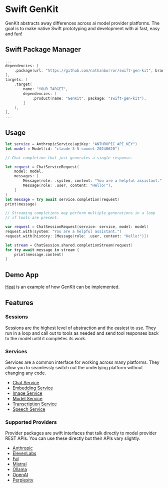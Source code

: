 # Swift GenKit

GenKit abstracts away differences across ai model provider platforms. The goal is to make native Swift prototyping and development with ai fast, easy and fun!

## Swift Package Manager

```swift
...
dependencies: [
    .package(url: "https://github.com/nathanborror/swift-gen-kit", branch: "main"),
],
targets: [
    .target(
        name: "YOUR_TARGET",
        dependencies: [
            .product(name: "GenKit", package: "swift-gen-kit"),
        ]
    ),
],
...
```

## Usage

```swift
let service = AnthropicService(apiKey: "ANTHROPIC_API_KEY")
let model = Model(id: "claude-3-5-sonnet-20240620")

// Chat completion that just generates a single response.

let request = ChatServiceRequest(
    model: model,
    messages: [
        Message(role: .system, content: "You are a helpful assistant."),
        Message(role: .user, content: "Hello!"),
    ]
)
let message = try await service.completion(request)
print(message)

// Streaming completions may perform multiple generations in a loop
// if tools are present.

var request = ChatSessionRequest(service: service, model: model)
request.with(system: "You are a helpful assistant.")
request.with(history: [Message(role: .user, content: "Hello!")])

let stream = ChatSession.shared.completionStream(request)
for try await message in stream {
    print(message.content)
}
```

## Demo App

[Heat](https://github.com/nathanborror/Heat) is an example of how GenKit can be implemented.

## Features

### Sessions

Sessions are the highest level of abstraction and the easiest to use. They run in a loop and call out to tools as needed and send tool responses back to the model until it completes its work.

### Services

Services are a common interface for working across many platforms. They allow you to seamlessly switch out the underlying platform without changing any code.

- [Chat Service](Sources/GenKit/Services/ChatService.swift)
- [Embedding Service](Sources/GenKit/Services/EmbeddingService.swift)
- [Image Service](Sources/GenKit/Services/ImageService.swift)
- [Model Service](Sources/GenKit/Services/ModelService.swift)
- [Transcription Service](Sources/GenKit/Services/TranscriptionService.swift)
- [Speech Service](Sources/GenKit/Services/SpeechService.swift)

### Supported Providers

Provider packages are swift interfaces that talk directly to model provider REST APIs. You can use these directly but their APIs vary slightly.

- [Anthropic](https://github.com/nathanborror/swift-anthropic)
- [ElevenLabs](https://github.com/nathanborror/swift-elevenlabs)
- [Fal](https://github.com/nathanborror/swift-fal)
- [Mistral](https://github.com/nathanborror/swift-mistral)
- [Ollama](https://github.com/nathanborror/swift-ollama)
- [OpenAI](https://github.com/nathanborror/swift-openai)
- [Perplexity](https://github.com/nathanborror/swift-perplexity)
